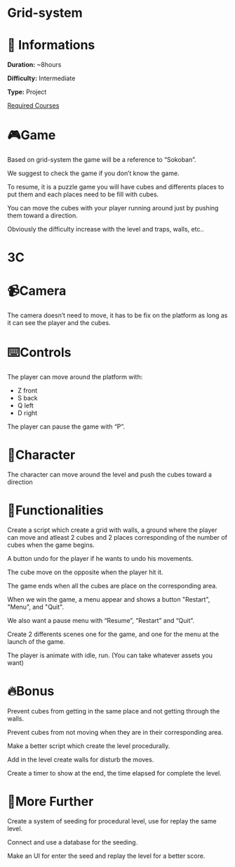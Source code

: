# Grid-system

# 📜 Informations

**Duration:** ~8hours

**Difficulty:** Intermediate

**Type:** Project

[Required Courses](hhttps://calvin-ynov.notion.site/468d9947f417492e843a73d294b48dbc?v=ae07a339d437402aa16135e8ed177d85)

# 🎮Game

Based on grid-system the game will be a reference to “Sokoban”.

We suggest to check the game if you don’t know the game.

To resume, it is a puzzle game you will have cubes and differents places to put them and each places need to be fill with cubes.

You can move the cubes with your player running around just by pushing them toward a direction.

Obviously the difficulty increase with the level and traps, walls, etc..

# 3C

# 📹Camera

The camera doesn’t need to move, it has to be fix on the platform as long as it can see the player and the cubes.

# ⌨️Controls

The player can move around the platform with:

- Z front
- S back
- Q left
- D right

The player can pause the game with “P”.

# 👾Character

The character can move around the level and push the cubes toward a direction

# 📝Functionalities

Create a script which create a grid with walls, a ground where the player can move and atleast 2 cubes and 2 places corresponding of the number of cubes when the game begins.

A button undo for the player if he wants to undo his movements.

The cube move on the opposite when the player hit it.

The game ends when all the cubes are place on the corresponding area.

When we win the game, a menu appear and shows a button "Restart", "Menu", and "Quit".

We also want a pause menu with “Resume”, “Restart” and “Quit”.

Create 2 differents scenes one for the game, and one for the menu at the launch of the game.

The player is animate with idle, run. (You can take whatever assets you want) 

# 🔥Bonus

Prevent cubes from getting in the same place and not getting through the walls.

Prevent cubes from not moving when they are in their corresponding area.

Make a better script which create the level procedurally.

Add in the level create walls for disturb the moves.

Create a timer to show at the end, the time elapsed for complete the level.

# 🚀More Further

Create a system of seeding for procedural level, use for replay the same level.

Connect and use a database for the seeding.

Make an UI for enter the seed and replay the level for a better score.